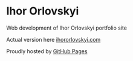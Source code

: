 # Ihor Orlovskyi

Web development of Ihor Orlovskyi portfolio site

Actual version here [ihororlovskyi.com](http://ihororlovskyi.com)

Proudly hosted by [GitHub Pages](https://pages.github.com)
